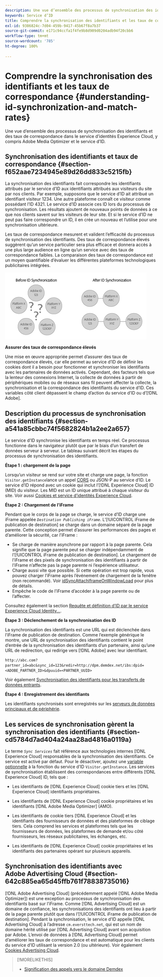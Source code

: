 ```yaml
---
description: Une vue d’ensemble des processus de synchronisation des identifiants et des taux de correspondance dans le service d’identités Experience Cloud, y compris Adobe Media Optimizer et le service d’ID.
keywords: Service d’ID
title: Comprendre la synchronisation des identifiants et les taux de correspondance
exl-id: 9386824c-7d04-459b-9417-45b67f8a7b37
source-git-commit: e171c94ccfa1f4fe9b8d909d0204adb94f20cbb6
workflow-type: tm+mt
source-wordcount: '785'
ht-degree: 100%

---
```


# Comprendre la synchronisation des identifiants et les taux de correspondance {#understanding-id-synchronization-and-match-rates}

Une vue d’ensemble des processus de synchronisation des identifiants et des taux de correspondance dans le service d’identités Experience Cloud, y compris Adobe Media Optimizer et le service d’ID.

## Synchronisation des identifiants et taux de correspondance {#section-f652aae7234945e89d26dd833c5215fb}

La synchronisation des identifiants fait correspondre les identifiants attribués par le service d’ID aux identifiants attribués aux visiteurs du site par nos clients. Par exemple, supposons que le service d’ID ait attribué un identifiant visiteur 1234. Une autre plateforme connaît ce visiteur comme possédant l’ID 4321. Le service d’ID associe ces ID lors du processus de synchronisation. Les résultats ajoutent de nouveaux points de données à ce que nos clients savent sur les visiteurs de leur site. Et si le service d’ID ne peut pas faire correspondre un ID, il en crée un nouveau et l’utilise pour une synchronisation ultérieure.

Les taux de correspondance mesurent et valident l’efficacité du processus de synchronisation des identifiants. Des taux de correspondance élevés suggèrent qu’un service particulier sera plus efficace et donnera accès à une plus large audience en ligne qu’un service avec des taux de correspondance faibles. La comparaison des taux de correspondance est un moyen quantifiable d’évaluer les différentes plateformes technologiques publicitaires intégrées.

![](assets/idsync2.png)

**Assurer des taux de correspondance élevés**

Une mise en œuvre appropriée permet d’assurer des taux de correspondance élevés, car elle permet au service d’ID de définir les cookies dont il a besoin pour fonctionner et synchroniser les identifiants avec les partenaires de données activés. Cependant, des facteurs tels que la lenteur des connexions Internet, la collecte de données à partir de périphériques mobiles ou de réseaux sans fil peuvent affecter la collecte, la synchronisation et la correspondance des identifiants du service d’ID. Ces variables côté client dépassent le champ d’action du service d’ID ou d’[!DNL Adobe].

## Description du processus de synchronisation des identifiants {#section-a541a85cbbc74f5682824b1a2ee2a657}

Le service d’ID synchronise les identifiants en temps réel. Ce processus fonctionne dans le navigateur plutôt que par le biais d’un transfert de données serveur à serveur. Le tableau suivant décrit les étapes du processus de synchronisation des identifiants.

**Étape 1 : chargement de la page**

Lorsqu’un visiteur se rend sur votre site et charge une page, la fonction `Visitor.getInstance`lance un appel [CORS](../reference/cors.md#concept-6c280446990d46d88ba9da15d2dcc758) ou JSON-P au service d’ID. Le service d’ID répond avec un cookie qui inclut l’[!DNL Experience Cloud] ID (MID) du visiteur. Les MID est un ID unique attribué à chaque visiteur du site. Voir aussi [Cookies et service d’identités Experience Cloud](../introduction/cookies.md).

**Étape 2 : Chargement de l’iFrame**

Pendant que le corps de la page se charge, le service d’ID charge une iFrame appelée *`Destination Publishing iFrame`*. L’[!UICONTROL iFrame de publication de destination] se charge dans un domaine séparé de la page parente. Cette conception permet d’assurer les performances des pages et d’améliorer la sécurité, car l’iFrame :

* Se charge de manière asynchrone par rapport à la page parente. Cela signifie que la page parente peut se charger indépendamment de l’[!UICONTROL iFrame de publication de destination]. Le chargement de l’iFrame et des pixels de synchronisation des identifiants à partir de l’iFrame n’affecte pas la page parente ni l’expérience utilisateur.
* Charge aussi vite que possible. Si cette opération est trop rapide, vous pouvez charger l’iFrame après l’événement de chargement de la fenêtre (non recommandé). Voir [idSyncAttachIframeOnWindowLoad](../library/function-vars/idsyncattachiframeonwindowload.md#reference-b86b7112e0814a4c82c4e24c158508f4) pour plus de détails.
* Empêche le code de l’iFrame d’accéder à la page parente ou de l’affecter.

Consultez également la section [Requête et définition d’ID par le service Experience Cloud Identity...](../introduction/id-request.md#concept-2caacebb1d244402816760e9b8bcef6a).

**Étape 3 : Déclenchement de la synchronisation des ID**

La synchronisation des identifiants est une URL qui est déclenchée dans l’iFrame de publication de destination. Comme l’exemple générique le montre, une URL de synchronisation des identifiants contient le point d’entrée de la synchronisation des identifiants d’un partenaire, ainsi qu’une URL de redirection, qui redirige vers [!DNL Adobe] avec leur identifiant.

`http://abc.com?partner_id=abc&sync_id=123&redir=http://dpm.demdex.net/ibs:dpid=<ADOBE_PARTNER_ID>&dpuuid=<PARTNER_UUID>`

Voir également [Synchronisation des identifiants pour les transferts de données entrants](https://experienceleague.adobe.com/docs/audience-manager/user-guide/implementation-integration-guides/sending-audience-data/batch-data-transfer-process/id-sync-http.html?lang=fr).

**Étape 4 : Enregistrement des identifiants**

Les identifiants synchronisés sont enregistrés sur les [serveurs de données principaux et de périphérie](https://experienceleague.adobe.com/docs/audience-manager/user-guide/reference/system-components/components-edge.html?lang=fr).

## Les services de synchronisation gèrent la synchronisation des identifiants {#section-cd5784d7ad404a24aa28ad4816a0119a}

Le terme *`Sync Services`* fait référence aux technologies internes [!DNL Experience Cloud] responsables de la synchronisation des identifiants. Ce service est activé par défaut. Pour le désactiver, ajoutez une [variable optionnelle](../library/function-vars/disableidsync.md#reference-589d6b489ac64eddb5a7ff758945e414) à la fonction du service d’ID `Visitor.getInstance`. Les services de synchronisation établissent des correspondances entre différents [!DNL Experience Cloud] ID, tels que :

* Les identifiants de [!DNL Experience Cloud] cookie tiers et les [!DNL Experience Cloud] identifiants propriétaires.

* Les identifiants de [!DNL Experience Cloud] cookie propriétaires et les identifiants [!DNL Adobe Media Optimizer] (AMO).

* Les identifiants de cookie tiers [!DNL Experience Cloud] et les identifiants des fournisseurs de données et des plateformes de ciblage tiers. Cela comprend les services et plateformes tels que les fournisseurs de données, les plateformes de demande et/ou côté fournisseurs, les réseaux publicitaires, les échanges, etc.
* Les identifiants de [!DNL Experience Cloud] cookie propriétaires et les identifiants des partenaires opérant sur plusieurs appareils.

## Synchronisation des identifiants avec Adobe Advertising Cloud {#section-642c885ea65d45ffb761f78838735016}

[!DNL Adobe Advertising Cloud] (précédemment appelé [!DNL Adobe Media Optimizer]) est une exception au processus de synchronisation des identifiants basé sur l’iFrame. Comme [!DNL Advertising Cloud] est un domaine de confiance, les synchronisations des identifiants ont lieu à partir de la page parente plutôt que dans l’[!UICONTROL iFrame de publication de destination]. Pendant la synchronisation, le service d’ID appelle [!DNL Advertising Cloud] à l’adresse `cm.eversttech.net`, qui est un nom de domaine hérité utilisé par [!DNL Advertising Cloud] avant son acquisition par Adobe. L’envoi de données à [!DNL Advertising Cloud] permet d’améliorer les taux de correspondance et est automatique pour les clients du service d’ID utilisant la version 2.0 (ou ultérieure). Voir également [Cookies Advertising Cloud](https://experienceleague.adobe.com/docs/core-services/interface/administration/ec-cookies/cookies-advertising-cloud.html?lang=fr).

>[!MORELIKETHIS]
>
>* [Signification des appels vers le domaine Demdex](https://experienceleague.adobe.com/docs/audience-manager/user-guide/reference/demdex-calls.html?lang=fr)

